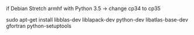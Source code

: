 if Debian Stretch armhf with Python 3.5 -> change cp34 to cp35

sudo apt-get install libblas-dev liblapack-dev python-dev libatlas-base-dev gfortran python-setuptools